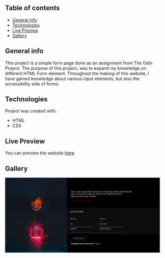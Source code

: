 ## Table of contents
* [General info](#general-info)
* [Technologies](#technologies)
* [Live Preview](#live-preview)
* [Gallery](#gallery)

## General info
This project is a simple form page done as an assignment from The Odin Project.
The purpose of this project, was to expand my knowledge on different HTML Form element.
Throughout the making of this website, I have gained knowledge about various input elements, but also the accessibility side of forms.

	
## Technologies
Project was created with:
* HTML
* CSS
	
## Live Preview
You can preview the website [Here](https://xwexerx.github.io/Sign-up-Form/)

## Gallery
![Completed Project Image](/img/finishedProject.png)